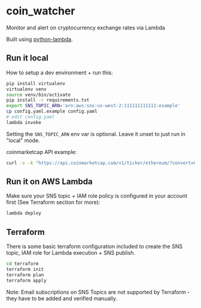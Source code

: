 # coin_watcher
Monitor and alert on cryptocurrency exchange rates via Lambda

Built using [python-lambda](https://github.com/nficano/python-lambda).

## Run it local

How to setup a dev environment + run this:

```sh
pip install virtualenv
virtualenv venv
source venv/bin/activate
pip install -r requirements.txt
export SNS_TOPIC_ARN='arn:aws:sns:us-west-2:111111111111:example'
cp config.yaml.example config.yaml
# edit config.yaml
lambda invoke
```

Setting the `SNS_TOPIC_ARN` env var is optional.  Leave it unset to just run in "local" mode.

coinmarketcap API example:

```sh
curl -s -k "https://api.coinmarketcap.com/v1/ticker/ethereum/?convert=USD" | jq .
```

## Run it on AWS Lambda

Make sure your SNS topic + IAM role policy is configured in your account first (See Terraform section for more):

```sh
lambda deploy
```

## Terraform

There is some basic terraform configuration included to create the SNS topic, IAM role for Lambda execution + SNS publish.

```sh
cd terraform
terraform init
terraform plan
terraform apply
```

Note: Email subscriptions on SNS Topics are not supported by Terraform - they have to be added and verified manually.
